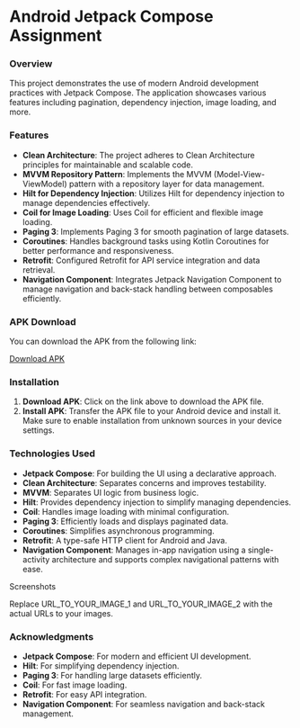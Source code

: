 # Android Jetpack Compose Assignment
### Overview
This project demonstrates the use of modern Android development practices with Jetpack Compose. The application showcases various features including pagination, dependency injection, image loading, and more.

### Features
- **Clean Architecture**: The project adheres to Clean Architecture principles for maintainable and scalable code.
- **MVVM Repository Pattern**: Implements the MVVM (Model-View-ViewModel) pattern with a repository layer for data management.
- **Hilt for Dependency Injection**: Utilizes Hilt for dependency injection to manage dependencies effectively.
- **Coil for Image Loading**: Uses Coil for efficient and flexible image loading.
- **Paging 3**: Implements Paging 3 for smooth pagination of large datasets.
- **Coroutines**: Handles background tasks using Kotlin Coroutines for better performance and responsiveness.
- **Retrofit**: Configured Retrofit for API service integration and data retrieval.
- **Navigation Component**: Integrates Jetpack Navigation Component to manage navigation and back-stack handling between composables efficiently.

### APK Download
You can download the APK from the following link:

[Download APK](https://drive.google.com/file/d/1XK_FwGRPZdHaXb6gxZPiqqp39VBsSO-P/view?usp=drive_link)

### Installation
1. **Download APK**: Click on the link above to download the APK file.
2. **Install APK**: Transfer the APK file to your Android device and install it. Make sure to enable installation from unknown sources in your device settings.

### Technologies Used
- **Jetpack Compose**: For building the UI using a declarative approach.
- **Clean Architecture**: Separates concerns and improves testability.
- **MVVM**: Separates UI logic from business logic.
- **Hilt**: Provides dependency injection to simplify managing dependencies.
- **Coil**: Handles image loading with minimal configuration.
- **Paging 3**: Efficiently loads and displays paginated data.
- **Coroutines**: Simplifies asynchronous programming.
- **Retrofit**: A type-safe HTTP client for Android and Java.
- **Navigation Component**: Manages in-app navigation using a single-activity architecture and supports complex navigational patterns with ease.

Screenshots

Replace URL_TO_YOUR_IMAGE_1 and URL_TO_YOUR_IMAGE_2 with the actual URLs to your images.

### Acknowledgments
- **Jetpack Compose**: For modern and efficient UI development.
- **Hilt**: For simplifying dependency injection.
- **Paging 3**: For handling large datasets efficiently.
- **Coil**: For fast image loading.
- **Retrofit**: For easy API integration.
- **Navigation Component**: For seamless navigation and back-stack management.

